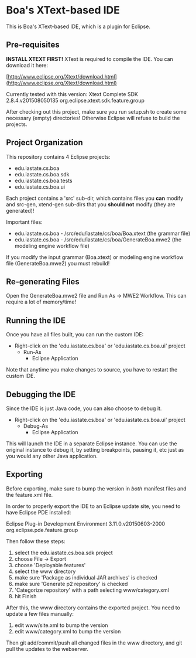 # Boa's XText-based IDE #

This is Boa's XText-based IDE, which is a plugin for Eclipse.


## Pre-requisites ##

**INSTALL XTEXT FIRST!** XText is required to compile the IDE.  You can
download it here:

[http://www.eclipse.org/Xtext/download.html](http://www.eclipse.org/Xtext/download.html)

Currently tested with this version:
Xtext Complete SDK	2.8.4.v201508050135	org.eclipse.xtext.sdk.feature.group

After checking out this project, make sure you run setup.sh to create some
necessary (empty) directories!  Otherwise Eclipse will refuse to build the
projects.


## Project Organization ##

This repository contains 4 Eclipse projects:

* edu.iastate.cs.boa
* edu.iastate.cs.boa.sdk
* edu.iastate.cs.boa.tests
* edu.iastate.cs.boa.ui

Each project contains a 'src' sub-dir, which contains files you **can** modify
and src-gen, xtend-gen sub-dirs that you **should not** modify (they are
generated)!

Important files:

* edu.iastate.cs.boa - /src/edu/iastate/cs/boa/Boa.xtext (the grammar file)
* edu.iastate.cs.boa - /src/edu/iastate/cs/boa/GenerateBoa.mwe2 (the modeling engine workflow file)

If you modify the input grammar (Boa.xtext) or modeling engine workflow file
(GenerateBoa.mwe2) you must rebuild!


## Re-generating Files ##

Open the GenerateBoa.mwe2 file and Run As -> MWE2 Workflow.  This can require a
lot of memory/time!


## Running the IDE ##

Once you have all files built, you can run the custom IDE:

* Right-click on the 'edu.iastate.cs.boa' or 'edu.iastate.cs.boa.ui' project
	* Run-As
		* Eclipse Application

Note that anytime you make changes to source, you have to restart the custom
IDE.


## Debugging the IDE ##

Since the IDE is just Java code, you can also choose to debug it.

* Right-click on the 'edu.iastate.cs.boa' or 'edu.iastate.cs.boa.ui' project
	* Debug-As
		* Eclipse Application

This will launch the IDE in a separate Eclipse instance.  You can use the
original instance to debug it, by setting breakpoints, pausing it, etc just as
you would any other Java application.


## Exporting ##

Before exporting, make sure to bump the version in *both* manifest files and
the feature.xml file.

In order to properly export the IDE to an Eclipse update site, you need to have
Eclipse PDE installed:

Eclipse Plug-in Development Environment	3.11.0.v20150603-2000	org.eclipse.pde.feature.group

Then follow these steps:

1. select the edu.iastate.cs.boa.sdk project
1. choose File -> Export
1. choose 'Deployable features'
1. select the www directory
1. make sure 'Package as individual JAR archives' is checked
1. make sure 'Generate p2 repository' is checked
1. 'Categorize repository' with a path selecting www/category.xml
1. hit Finish

After this, the www directory contains the exported project.  You need to
update a few files manually:

1. edit www/site.xml to bump the version
1. edit www/category.xml to bump the version

Then git add/commit/push all changed files in the www directory, and git pull
the updates to the webserver.
